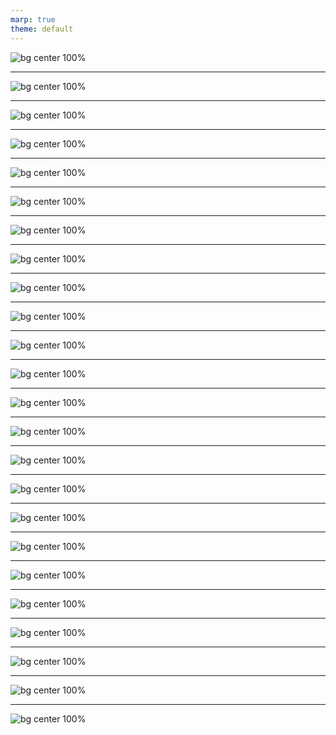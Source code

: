```yaml
---
marp: true
theme: default
---
```


<!-- Slide 1 -->
<!-- Speaker notes:
Open with the importance of trusted software development in today’s fast-paced, innovation-driven world.
Highlight: Snyk enables organizations to develop fast while staying secure.
-->
![bg center 100%](./images/Slide1.png)

---

<!-- Slide 2 -->
<!-- Speaker notes:
Opening Statement: "For organizations building their future on software innovation, integrating security into development processes is no longer optional—it’s a necessity. This is where the concept of 'shift-left security' becomes crucial. Let’s consider the forces reshaping the way we develop and deploy software"

Key Point 1 - DevOps: "In the DevOps world, rapid iteration and deployment leave no room for traditional security practices that involve stopping to audit. Security needs to be embedded directly into the development process to match the pace of DevOps."

Key Point 2 - Cloud: "As cloud adoption grows, infrastructure security is shifting to become developer-driven. Developers now define and manage the infrastructure, which means security practices must be baked into their workflows and tools."

Key Point 3 - AI: "With the rise of generative AI tools creating code, often with minimal developer supervision, the risk of introducing vulnerabilities increases. AI-powered development must be supported with robust security measures to ensure the code remains safe."
-->
![bg center 100%](./images/Slide2.png)

---

<!-- Slide 3 -->
<!-- Speaker notes:
Conclusion: "This is why shift-left security is more critical than ever—security needs to be fast, integrated, and developer-friendly to keep pace with these transformative trends."

Suggested Discovery Questions:
Are your developers leveraging gen AI tools to write code faster?
What are you doing to secure the use of AI?
-->
![bg center 100%](./images/Slide3.png)

---
<!-- Slide 5 -->
<!-- Speaker notes:
Opening Statement: "The AI revolution is transforming how developers build software. However, with this revolution comes the need for a fundamental shift in how we approach security. Trusted developer security is no longer optional—it's essential."

Key Statistic 1 - Developer Adoption: "92% of developers are already using AI-generated code in some capacity. This shows how quickly AI tools like GitHub Copilot are being adopted to accelerate development."

Key Statistic 2 - Development Speed: "AI is projected to double the speed of development, enabling teams to ship features faster than ever before. But speed without security introduces risk."

Key Statistic 3 - Vulnerabilities in AI-Generated Code: "However, 40% of programs generated by Copilot have shown vulnerabilities. This underscores the importance of integrating security tools into the AI-driven development lifecycle."

Call to Action: "To fully leverage the AI revolution while protecting your business, it’s critical to ensure that developer security is embedded into the tools and workflows that developers are already using."
-->
![bg center 100%](./images/Slide5.png)

---

<!-- Slide 6 -->
<!-- Speaker notes:
Opening Statement: "As organizations scale their application security efforts, they face growing challenges. The complexity and pace of development make it increasingly difficult to stay ahead of risk. Let’s explore some of the key questions security teams are grappling with today."

Question 1 - Finding Risks Early: "Am I finding risks soon enough? Can I fix them fast enough? The longer a vulnerability remains undiscovered, the higher the cost and potential impact. Teams need tools that can surface risks at the earliest stages of development."

Question 2 - Overwhelming Vulnerabilities: "In a sea of vulnerabilities, can I even see them all? And where do we focus? The sheer volume of issues can be overwhelming, making prioritization essential. Organizations must focus on the vulnerabilities that pose the greatest business risk."

Question 3 - Scaling AppSec: "With compounding development, can AppSec scale? Can I prove it’s working? As development accelerates, security needs to scale alongside it while providing measurable outcomes to justify investments."

Question 4 - Developer Adoption: "Will developers actually use our security tools? Security solutions must be intuitive and integrate seamlessly into developer workflows. Without adoption, even the best tools fail to deliver value."

Conclusion: "These challenges underscore the need for a new approach to application security—one that aligns with the pace of development while providing actionable insights and measurable outcomes."
-->
![bg center 100%](./images/Slide6.png)

---

<!-- Slide 7 -->
<!-- Speaker notes:
**Opening Statement**:
"Organizations today are adopting various approaches to address application security challenges. However, many of the current solutions fall short in effectively enabling secure and fast development. Let's take a closer look at the two dominant types of solutions and their limitations."

**Legacy Security Tool Vendors**:
- "Legacy tools were designed for a different era. They focus heavily on finding vulnerabilities but fail to provide actionable remediation."
- **Key Challenges**:
  - "They are disconnected from remediation workflows, leaving teams without clear paths to fix vulnerabilities."
  - "Poor developer experience leads to low adoption, making these tools ineffective in practice."
  - "They generate more noise than actionable insights, overwhelming teams with alerts that lack prioritization."

**Developer Tool Vendors**:
- "On the other hand, developer-focused tools lack the security depth and enterprise-grade capabilities needed for effective application security at scale."
- **Key Challenges**:
  - "Weak security research means they often miss critical vulnerabilities or misprioritize issues."
  - "Limited integrations create silos, preventing teams from having a unified view of their security posture."
  - "A lack of robust reporting and risk management features makes it difficult for organizations to demonstrate the effectiveness of their security efforts."

**Conclusion**:
"Neither legacy security tools nor developer-focused tools can fully address today’s application security needs. This is why organizations must look for solutions that combine deep security expertise with seamless integration into developer workflows—solutions like Snyk."
-->
![bg center 100%](./images/Slide7.png)

---

<!-- Slide 8 -->
<!-- Speaker notes:
**Key Point**:
"This brings us to the core issue: without the right approach, there is no reliable path to delivering trusted software at the speed required by modern development. The gaps left by existing tools—whether it's the lack of actionable insights, limited integrations, or poor developer adoption—make it nearly impossible to move fast and stay secure."

**Conclusion**:
"This is why a new approach is needed—one that integrates seamlessly into developer workflows, provides actionable remediation, and scales with the pace of modern development. Snyk bridges these gaps, enabling organizations to deliver trusted software quickly and effectively."

Suggested Discovery Questions:
How many appsec tools are you currently using? Which ones?
With your current tooling, how do you bring everything together to
understand your security footprint?
-->
![bg center 100%](./images/Slide8.png)

---

<!-- Slide 10 -->
<!-- Speaker notes:
**Shift-left Developer Security**:
"At the core of delivering trusted software is shift-left developer security. This approach ensures that security starts at the developer level—right in the tools and workflows they are already using. By empowering developers to find and fix issues early, we reduce risks before they even reach production."
-->
![bg center 100%](./images/Slide10.png)

---

<!-- Slide 11 -->
<!-- Speaker notes:
**Comprehensive Governance Capabilities**:
"The next layer focuses on governance, which is critical to scaling security efforts across teams. Comprehensive governance capabilities unite developers and security professionals, creating a unified approach to application security. This ensures that as your development scales, your security processes scale with it."
-->
![bg center 100%](./images/Slide11.png)

---

<!-- Slide 12 -->
<!-- Speaker notes:
**Holistic Application Risk Management**:
"The final layer expands into application risk management. This is where businesses can gain a clear view of actual risks, prioritize them effectively, and address the issues that matter most to the organization. By focusing on real business risks, teams can ensure their efforts deliver the greatest impact."

**The Path to Trusted Software**:
"When combined, these layers—shift-left developer security, governance, and risk management—form a complete solution for delivering trusted software. This approach enables secure, code-to-cloud development, unites teams under shared governance practices, and provides a clear understanding of application risks."

-->
![bg center 100%](./images/Slide12.png)

---

<!-- Slide 13 -->
<!-- Speaker notes:
**Evidence-Based Data**:
1. **Shift-Left Maturity**:
   - A **2023 Snyk Customer Value Study** found that organizations using Snyk were able to shift security left effectively, resulting in significant early risk detection and reduced vulnerabilities pre-deployment. 
   - 78% of surveyed customers reported improved development speed and security integration compared to legacy tools.

2. **Developer Process Improvement**:
   - As highlighted by **Gartner Peer Insights**, Snyk simplifies security workflows by embedding tools directly into developer environments like IDEs and CI/CD pipelines.
   - This integration reduces friction between security and development teams, leading to better collaboration and faster fixes.

3. **ROI and Cost Savings**:
   - According to the same study, enterprises realized **$3.5 million in annual ROI** on average due to improved risk management and faster vulnerability resolution.
   - Developer efficiency gains translated into over 100,000 hours saved annually for larger organizations.

4. **Customer Use Case**:
   - Spotify, a global leader in digital streaming, cited seamless adoption of Snyk as a key factor in scaling their security practices across thousands of developers. This resulted in faster deployment cycles without compromising security.

**Key Emphasis (Insights)**:
- Snyk **doesn’t just improve tools**—it transforms workflows by embedding security where developers work. This ensures that security is not a bottleneck but an enabler.
- These results demonstrate how **better collaboration** and **real-time remediation tools** enable enterprises to confidently scale DevSecOps practices without adding significant overhead.
- The ability to **quantify risk reduction** and **track ROI** makes Snyk a strategic choice, not just a technical one, for forward-looking organizations.

**Call to Action**:
"These results highlight the measurable benefits of integrating Snyk into your development workflows. The data shows that investing in developer-first security isn’t just about protecting code—it's about enabling your teams to deliver innovation faster and safer than ever before."
-->
![bg center 100%](./images/Slide13.png)

---
![bg center 100%](./images/ops-problem.png)


---
<!-- Slide 14 -->
<!-- Speaker notes:
**Opening Statement**:
"Snyk is leading the charge in leveraging AI and ML to revolutionize application security. Let’s break down how we’re redefining the space."

**AppSec’s Only Hybrid Approach**:
- "Snyk’s proprietary AI engine, DeepCode AI, combines machine learning, symbolic AI, and human intelligence to create a hybrid approach. This ensures accuracy, trust, and relevance, addressing one of the biggest criticisms of purely ML-based solutions."

**First AI-Powered Secure Auto-Fix**:
- "Snyk introduced the industry's first secure auto-fix powered by AI. This feature not only identifies vulnerabilities but also provides secure fixes, saving developers valuable time while maintaining high-speed workflows."

**World’s Largest Vulnerability Database**:
- "Our AI is trained on the world’s largest open-source vulnerability database. This allows Snyk to deliver unmatched breadth and depth of security intelligence, helping teams stay ahead of emerging threats."

**Conclusion**:
"By combining cutting-edge AI and ML with a deep understanding of security, Snyk delivers tools that are not just fast, but also trustworthy. This is how we enable developers and security teams to build securely at scale."

Notes : Snyk's Vulnerability Database is recognized as one of the most comprehensive and timely resources for open-source vulnerabilities. It aggregates data from multiple sources, including the National Vulnerability Database (NVD), security advisories, and issue trackers, to provide up-to-date security information. 
SNYK

This extensive database is curated by Snyk's dedicated security team, who enrich the data with actionable context and remediation guidance. By integrating this intelligence into development tools and workflows, Snyk enables developers to identify and fix vulnerabilities efficiently, ensuring a robust security posture throughout the software development lifecycle. 
SNYK DOCS

For more detailed information, you can explore Snyk's Vulnerability Database directly at security.snyk.io.
-->

![bg center 100%](./images/Slide14.png)

---

<!-- Slide 15 -->
<!-- Speaker notes:
**Opening Statement**:
"Snyk uniquely delivers the capabilities that modern organizations require to stay secure while moving fast. Let’s dive into how we provide extensive visibility, risk-based prioritization, and actionable remediation."

**Extensive Visibility**:
- "Snyk’s vulnerability database is unmatched in size and depth, covering zero-day threats and continuously updated with the latest security intelligence."
- "With a code-to-cloud view, Snyk ensures that your entire software supply chain is secure and compliant, identifying gaps that could otherwise go unnoticed."
- "Enterprise analytics empower organizations to track the performance of their AppSec programs, providing actionable insights to continuously improve."

**Risk-Based Prioritization**:
- "Snyk goes beyond just identifying vulnerabilities by assigning proprietary risk scores to help teams focus on what matters most."
- "Our Application Security Posture Management (ASPM) enables teams to manage and track risks more effectively, ensuring efficient security coverage across applications."
- "Snyk’s research division, one of the best in the industry, ensures you can triage issues based on risk, deployment, and production impact."

**Actionable Remediation and Prevention**:
- "Through its extensive integrations, Snyk ensures security actions are seamlessly integrated into developer workflows, making it easier to act quickly."
- "Our IDE tools and auto-fix pull request capabilities speed up vulnerability fixes while empowering developers to write secure code from the start."
- "With AI-powered auto-fix and developer education programs, Snyk not only helps fix vulnerabilities but also prevents them from occurring in the first place."

-->
![bg center 100%](./images/Slide15.png)

---

<!-- Slide 16 -->
<!-- Speaker notes:
**Emphasis on Developer Experience and Enterprise Foundation**:
- "What sets Snyk apart is its relentless focus on developer experience and enterprise-grade foundations. By integrating seamlessly into developer workflows, Snyk ensures security is intuitive, efficient, and scalable—making it easier for teams to innovate securely."
**Conclusion**:
"By providing unparalleled visibility, prioritization, and actionable remediation, Snyk enables organizations to innovate securely and confidently, ensuring security is not a blocker but a business enabler."

Suggested Discovery Questions:
Could you talk me through how your teams go about triaging a vulnerability found in one of your applications?
How are you understanding which vulnerabilities pose more of a risk to the business than others?
-->
![bg center 100%](./images/Slide16.png)

---

<!-- Slide 18 -->
<!-- Speaker notes:
**Opening Statement**:
"Let’s look at real-world examples where Snyk has solved the toughest application security challenges faced by enterprises. These stories showcase how Snyk delivers measurable results across various use cases."

**Shift-Left Developer Security**:
- "An enterprise telecom company with over 3,000 developers faced growing zero-day threats. They needed to adopt shift-left practices to secure their applications earlier in the development lifecycle."
- "By deploying Snyk, they reduced vulnerabilities making it into production by 70%, enabling faster and more secure development."

**Secure AI-Generated Code**:
- "A $50B enterprise technology company was struggling with security concerns during their generative AI rollout."
- "Mandating the use of Snyk helped them secure AI-generated code and scale its use to over 5,000 developers within just 60 days."

**Software Supply Chain Security**:
- "A retail giant with 400,000 employees and 2,700 stores needed to secure their software supply chain without expanding their AppSec team significantly."
- "Using Snyk, they avoided exploitation of OpenSSL vulnerabilities and automated SBOM processes, ensuring compliance and minimizing risk."

**Enterprise-Scale DevSecOps**:
- "A global automotive company with a complex development landscape required visibility and tools to align security with their developers."
- "Snyk provided the automation needed to scan 14,000 projects and onboard over 3,000 developers, unifying their security and development efforts."

**Conclusion**:
"These customer stories demonstrate the versatility and effectiveness of Snyk's solutions, whether it’s shifting left, securing AI code, managing supply chain risks, or scaling DevSecOps practices."
-->
![bg center 100%](./images/Slide18.png)

---

<!-- Speaker notes:
**Opening Statement**:
"Snyk doesn’t just improve security—it drives tangible business outcomes by boosting developer productivity and reducing risk. Let’s break down the numbers from a Fortune 500 perspective."

**Developer Productivity ($8.12M ROI)**:
- "Snyk’s automation and efficiency gains deliver significant time savings for developers. Faster implementation and scan times mean vulnerabilities are detected and resolved earlier in the lifecycle."
- "Organizations saved over 100,000 developer hours annually by streamlining processes and improving workflows."
- "This leads to better code quality and more time for developers to focus on innovation rather than reacting to security incidents."

**Risk Reduction ($4.8M ROI)**:
- "Snyk helps organizations proactively reduce risk by finding and fixing more vulnerabilities than traditional tools."
- "Key metrics include a shorter mean time to fix and addressing zero-day vulnerabilities within just 2 days, preventing potential breaches."
- "By quantifying risk avoidance, organizations saved an average of $4.8M, showing the direct financial impact of improved security practices."

**Conclusion**:
"Together, these numbers show how Snyk empowers businesses to balance speed and security, unleashing developer productivity while protecting the bottom line."

**Call to Action**:
"This is how Snyk ensures that the fast delivery of trusted software is not just a goal, but a measurable reality."
-->
![bg center 100%](./images/Slide19.png)

---

<!-- Speaker notes:
**Opening Statement**:
"The Snyk Developer Security Platform is designed to meet the needs of modern development teams, offering unmatched speed, accuracy, and ease of use across the entire software development lifecycle. Let’s walk through its key components."

**Platform Overview**:
- "At its core is the Snyk AppRisk framework, providing a unified risk management layer that spans all product areas. This enables teams to assess and manage risks in a consistent and comprehensive way."

**Key Products**:
1. **Snyk Code**:
   - "Identifies vulnerabilities in proprietary code in real-time as developers write it, integrating directly with IDEs for instant feedback."
2. **Snyk Open Source**:
   - "Secures dependencies by scanning open-source libraries for known vulnerabilities, leveraging Snyk’s industry-leading vulnerability database."
3. **Snyk Container**:
   - "Ensures containerized applications are secure by identifying vulnerabilities in container images, from base images to layers added by developers."
4. **Snyk Infrastructure as Code (IaC)**:
   - "Secures infrastructure configuration files by detecting misconfigurations that could lead to security risks, ensuring compliance before deployment."

**DeepCode AI Engine**:
- "Powering all these products is DeepCode AI, Snyk’s proprietary engine that combines machine learning with symbolic AI and human intelligence to deliver fast, accurate, and actionable results."

**Lifecycle Integration**:
- "The platform seamlessly integrates across the development lifecycle—from IDEs to CI/CD pipelines, collaboration tools, and cloud platforms—ensuring security is embedded everywhere developers work."

**Customer Success and Services**:
- "Snyk’s 24/7/365 customer success and professional services teams ensure smooth adoption, helping organizations maximize the value of their investment."

**Conclusion**:
"The Snyk Developer Security Platform isn’t just about identifying vulnerabilities—it’s about empowering developers to build securely with speed, accuracy, and confidence at every stage of development."
-->
![bg center 100%](./images/Slide20.png)

---

<!-- Speaker notes:
**Opening Statement**:
"Snyk has firmly established itself as the leader in developer-first security. Let’s unpack what makes Snyk the trusted choice for developers and enterprises worldwide."

**Developer Loved, Security Trusted**:
- "Snyk accelerates development cycles while simultaneously strengthening security posture. Developers love its ease of use, while security teams appreciate the reliable, actionable results."
- "Recognized by Gartner Peer Insights as a 'Speedy, Efficient, Developer-First Security Tool,' Snyk demonstrates its commitment to empowering both developers and security professionals."

**Serving Customers Across All Industries**:
- "Snyk supports over 3,000 customers across diverse industries, from Fortune 50 enterprises to high-growth startups."
- "One in three of the top Fortune 50 companies rely on Snyk for their security needs, reflecting its scalability and effectiveness."
- "Operating in 76 countries, Snyk’s global footprint ensures that organizations everywhere can benefit from its innovative solutions."

**Established Vendor in Hypergrowth**:
- "Snyk’s leadership is validated by its position as a 'Leader' in the 2023 Gartner Magic Quadrant for Application Security Testing and the 2024 Forrester Wave for Software Composition Analysis."
- "This recognition is backed by strong partnerships with global organizations such as T. Rowe Price, BlackRock, and Salesforce."

**Conclusion**:
"Snyk’s rapid growth and widespread recognition reflect its ability to deliver exceptional value to developers and security teams alike. By bridging the gap between development speed and security rigor, Snyk is shaping the future of application security."
-->
![bg center 100%](./images/Slide21.png)

---

<!-- Slide 22 -->
<!-- Speaker notes:
Explain how Snyk empowers developers with actionable remediation while providing enterprises with comprehensive governance.
-->
![bg center 100%](./images/Slide22.png)

---

<!-- Slide 23 -->
<!-- Speaker notes:
Illustrate Snyk’s role in enabling companies to scale securely while improving development speed.
-->
![bg center 100%](./images/Slide23.png)

---

<!-- Slide 24 -->
<!-- Speaker notes:
Conclude with a summary of how Snyk bridges the gap between developers and security teams.
-->
![bg center 100%](./images/Slide24.png)

---

<!-- Slide 25 -->
<!-- Speaker notes:
**Opening Statement**:
"As we conclude, let’s focus on what Snyk stands for: trust. Trust in DevOps, trust in the cloud, trust in AI—this is the foundation of secure innovation."

**Key Messages**:
- "The modern digital landscape is built on speed and innovation. But with innovation comes the responsibility of ensuring security without compromising agility."
- "Snyk enables limitless innovation by providing tools that developers love and security professionals trust. Whether you’re building in the cloud, leveraging AI, or streamlining DevOps, Snyk ensures you can do it with confidence."

**Closing Statement**:
"Limitless innovation begins with trust. And that trust begins with Snyk. Thank you."
-->
![bg center 100%](./images/Slide25.png)

---

<!-- Slide 26 -->
<!-- Speaker notes:
Leave the audience with a final impactful message: Secure innovation starts with Snyk.
-->
![bg center 100%](./images/Slide26.png)

